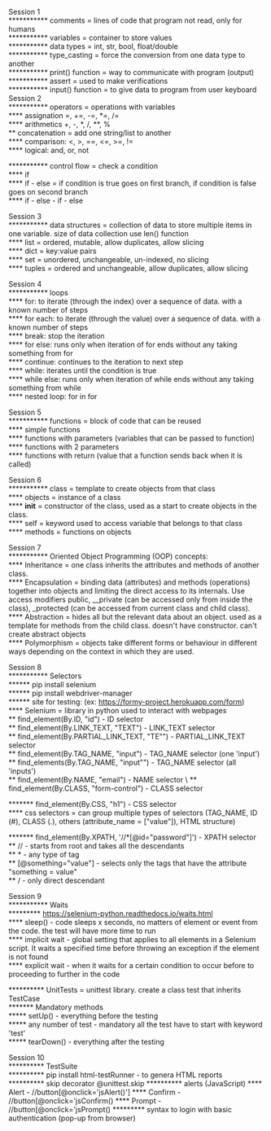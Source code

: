 Session 1 \
*********** comments = lines of code that program not read, only for humans \
*********** variables = container to store values \
*********** data types = int, str, bool, float/double \
*********** type_casting = force the conversion from one data type to another \
*********** print() function = way to communicate with program (output) \
*********** assert = used to make verifications \
*********** input() function = to give data to program from user keyboard \
Session 2 \
*********** operators = operations with variables \
**** assignation =, +=, -=, *=, /= \
**** arithmetics +, -, *, /, **, % \
** concatenation = add one string/list to another\
**** comparison: <, >, ==, <=, >=, != \
**** logical: and, or, not


*********** control flow = check a condition \
**** if \
**** if - else = if condition is true goes on first branch, if condition is false goes on second branch \
**** if - else - if - else

Session 3 \
*********** data structures = collection of data to store multiple items in one variable. size of data collection use len() function \
**** list = ordered, mutable, allow duplicates, allow slicing \
**** dict = key:value pairs \
**** set = unordered, unchangeable, un-indexed, no slicing \
**** tuples = ordered and unchangeable, allow duplicates, allow slicing


Session 4 \
*********** loops \
**** for: to iterate (through the index) over a sequence of data. with a known number of steps \
**** for each: to iterate (through the value) over a sequence of data. with a known number of steps \
**** break: stop the iteration \
**** for else: runs only when iteration of for ends without any taking something from for \
**** continue: continues to the iteration to next step \
**** while: iterates until the condition is true \
**** while else: runs only when iteration of while ends without any taking something from while \
**** nested loop: for in for

Session 5 \
*********** functions = block of code that can be reused \
**** simple functions \
**** functions with parameters (variables that can be passed to function) \
**** functions with 2 parameters \
**** functions with return (value that a function sends back when it is called) 

Session 6 \
*********** class = template to create objects from that class \
**** objects = instance of a class \
**** __init__ = constructor of the class, used as a start to create objects in the class. \
**** self = keyword used to access variable that belongs to that class \
**** methods = functions on objects

Session 7 \
*********** Oriented Object Programming (OOP) concepts: \
**** Inheritance = one class inherits the attributes and methods of another class. \
**** Encapsulation = binding data (attributes) and methods (operations) together into objects and limiting the direct access to its internals. Use access modifiers public, __private (can be accessed only from inside the class), _protected (can be accessed from current class and child class). \
**** Abstraction =  hides all but the relevant data about an object. used as a template for methods from the child class. doesn't have constructor. can't create abstract objects \
**** Polymorphism = objects take different forms or behaviour in different ways depending on the context in which they are used.

Session 8 \
*********** Selectors \
****** pip install selenium \
****** pip install webdriver-manager \
****** site for testing: (ex: https://formy-project.herokuapp.com/form) \
**** Selenium = library in python used to interact with webpages \
** find_element(By.ID, "id") - ID selector \
** find_element(By.LINK_TEXT, "TEXT") - LINK_TEXT selector \
** find_element(By.PARTIAL_LINK_TEXT, "TE"") - PARTIAL_LINK_TEXT selector \
** find_element(By.TAG_NAME, "input") - TAG_NAME selector (one 'input') \
** find_elements(By.TAG_NAME, "input"") - TAG_NAME selector (all 'inputs') \
** find_element(By.NAME, "email") - NAME selector \ 
** find_element(By.CLASS, "form-control") - CLASS selector

******* find_element(By.CSS, "h1") - CSS selector \
**** css selectors = can group multiple types of selectors (TAG_NAME, ID (#), CLASS (.), others (attribute_name = ["value"]), HTML structure)

******* find_element(By.XPATH, '//*[@id="password"]') - XPATH selector \
** // - starts from root and takes all the descendants \
** * - any type of tag \
** [@something="value"] - selects only the tags that have the attribute "something = value" \
** / - only direct descendant

Session 9 \
*********** Waits \
********* https://selenium-python.readthedocs.io/waits.html \
**** sleep() - code sleeps x seconds, no matters of element or event from the code. the test will have more time to run \
**** implicit wait - global setting that applies to all elements in a Selenium script. It waits a specified time before throwing an exception if the element is not found \
**** explicit wait - when it waits for a certain condition to occur before to proceeding to further in the code

********** UnitTests = unittest library. create a class test that inherits TestCase \
******* Mandatory methods \
***** setUp() - everything before the testing \
***** any number of test - mandatory all the test have to start with keyword 'test' \
***** tearDown() - everything after the testing

Session 10 \
********** TestSuite \
********** pip install html-testRunner - to genera HTML reports \
********** skip decorator @unittest.skip
********** alerts (JavaScript)
**** Alert - //button[@onclick='jsAlert()']
**** Confirm - //button[@onclick='jsConfirm()
**** Prompt - //button[@onclick='jsPrompt()
********* syntax to login with basic authentication (pop-up from browser)
 